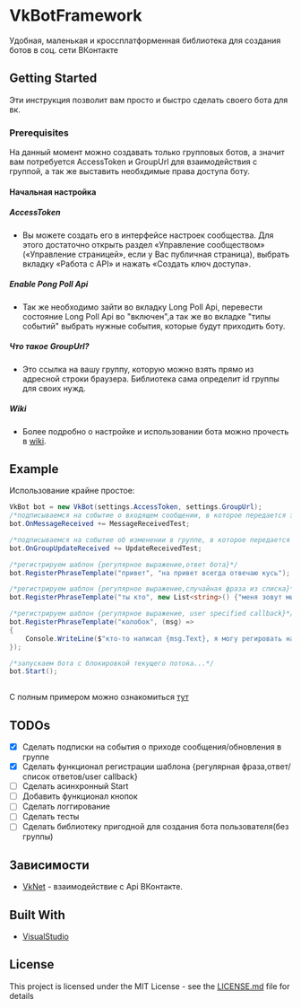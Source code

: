 # VkBotFramework
Удобная, маленькая и кроссплатформенная библиотека для создания ботов в соц. сети ВКонтакте
## Getting Started
Эти инструкция позволит вам просто и быстро сделать своего бота для вк.
### Prerequisites
На данный момент можно создавать только групповых ботов, а значит вам потребуется AccessToken и GroupUrl для взаимодействия с группой, а так же выставить необхдимые права доступа боту.

#### Начальная настройка
##### AccessToken
- Вы можете создать его в интерфейсе настроек сообщества. Для этого достаточно открыть раздел «Управление сообществом» («Управление страницей», если у Вас публичная страница), выбрать вкладку «Работа с API» и нажать «Создать ключ доступа».
##### Enable Pong Poll Api
- Так же необходимо зайти во вкладку Long Poll Api, перевести состояние Long Poll Api во "включен",а так же во вкладке "типы событий" выбрать нужные события, которые будут приходить боту.
##### Что такое GroupUrl?
- Это ссылка на вашу группу, которую можно взять прямо из адресной строки браузера. Библиотека сама определит id группы для своих нужд.
##### Wiki
- Более подробно о настройке и использовании бота можно прочесть в [wiki](https://github.com/truecooler/VkBotFramework/wiki).
## Example
Использование крайне простое:

```c#
VkBot bot = new VkBot(settings.AccessToken, settings.GroupUrl);
/*подписываемся на событие о входящем сообщении, в которое передается экземпляр сообщения*/
bot.OnMessageReceived += MessageReceivedTest; 

/*подписываемся на событие об изменении в группе, в которое передается экземпляр события в группе*/
bot.OnGroupUpdateReceived += UpdateReceivedTest; 

/*регистрируем шаблон {регулярное выражение,ответ бота}*/
bot.RegisterPhraseTemplate("привет", "на привет всегда отвечаю кусь"); 

/*регистрируем шаблон {регулярное выражение,случайная фраза из списка}*/
bot.RegisterPhraseTemplate("ты кто", new List<string>() {"меня зовут мишутка","вы о ком","не говори так со мной","а ты кто?"}); 

/*регистрируем шаблон {регулярное выражение, user specified callback}*/
bot.RegisterPhraseTemplate("колобок", (msg) =>
{
	Console.WriteLine($"кто-то написал {msg.Text}, я могу регировать на эту фразу так, как я хочу! system(\"reboot\")");
});

/*запускаем бота с блокировкой текущего потока...*/
bot.Start();
        
```
С полным примером можно ознакомиться [тут](https://github.com/truecooler/VkBotFramework/blob/master/VkBotExample/Program.cs)

## TODOs
- [x] Сделать подписки на события о приходе сообщения/обновления в группе
- [x] Сделать функционал регистрации шаблона {регулярная фраза,ответ/список ответов/user callback}
- [ ] Сделать асинхронный Start
- [ ] Добавить функционал кнопок
- [ ] Сделать логгирование
- [ ] Сделать тесты
- [ ] Сделать библиотеку пригодной для создания бота пользователя(без группы)

## Зависимости

* [VkNet](https://github.com/vknet/vk) - взаимодействие с Api ВКонтакте.

## Built With

* [VisualStudio](http://visualstudio.com)

## License

This project is licensed under the MIT License - see the [LICENSE.md](LICENSE.md) file for details
